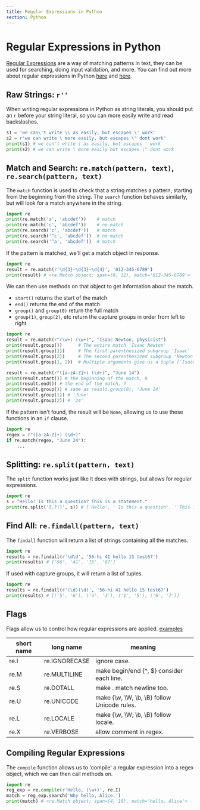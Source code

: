 ```yaml
---
title: Regular Expressions in Python
section: Python
---
```


# Regular Expressions in Python

[Regular Expressions](../../0%20General/05%20Regular%20Expressions.md) are a way of matching patterns in text, they can be used for searching, doing input validation, and more. You can find out more about regular expressions in Python [here](https://docs.python.org/3.8/howto/regex.html#regex-howto) and [here](https://docs.python.org/3.8/library/re.html#re-syntax).


## Raw Strings: `r''`

When writing regular expressions in Python as string literals, you should put an `r` before your string literal, so you can more easily write and read backslashes.

```python
s1 = 'we can\'t write \\ as easily, but escapes \' work'
s2 = r'we can write \ more easily, but escapes \" dont work'
print(s1) # we can't write \ as easily, but escapes ' work
print(s2) # we can write \ more easily but escapes \" dont work
```

## Match and Search: `re.match(pattern, text)`, `re.search(pattern, text)`

The `match` function is used to check that a string matches a pattern, starting from the beginning from the string. The `search` function behaves similarly, but will look for a match anywhere in the string.

```python
import re
print(re.match('a', 'abcdef'))    # match
print(re.match('c', 'abcdef'))    # no match
print(re.search('c', 'abcdef'))   # match
print(re.search('^c', 'abcdef'))  # no match
print(re.search('^a', 'abcdef'))  # match
```

If the pattern is matched, we'll get a match object in response.

```python
import re
result = re.match(r'\d{3}-\d{3}-\d{4}', '012-345-6789')
print(result) # <re.Match object; span=(0, 12), match='012-345-6789'>
```

We can then use methods on that object to get information about the match.

- `start()` returns the start of the match
- `end()` returns the end of the match
- `group()` and `group(0)` return the full match
- `group(1)`, `group(2)`, etc return the capture groups in order from left to right


```python
import re
result = re.match(r"(\w+) (\w+)", "Isaac Newton, physicist")
print(result.group())      # The entire match 'Isaac Newton'
print(result.group(1))     # The first parenthesized subgroup 'Isaac'
print(result.group(2))     # The second parenthesized subgroup 'Newton'
print(result.group(1, 2))  # Multiple arguments give us a tuple ('Isaac', 'Newton')

result = re.match(r"([a-zA-Z]+) (\d+)", "June 14")
print(result.start()) # the beginning of the match, 0
print(result.end()) # the end of the match, 7
print(result.group()) # same as result.group(0), 'June 14'
print(result.group(1)) # 'June'
print(result.group(2)) # '24'
```

If the pattern isn't found, the result will be `None`, allowing us to use these functions in an `if` clause.

```python
import re
regex = r"([a-zA-Z]+) (\d+)"
if re.match(regex, "June 24"):
    ...
```

## Splitting: `re.split(pattern, text)`

The `split` function works just like it does with strings, but allows for regular expressions.

```python
import re
s = "Hello! Is this a question? This is a statement."
print(re.split('[.?!]', s)) # ['Hello', ' Is this a question', ' This is a statement', '']
```

## Find All: `re.findall(pattern, text)`

The `findall` function will return a list of strings containing all the matches.

```python
import re
results = re.findall(r'\d\d', '56-hi 41 hello 15 test67')
print(results) # ['56', '41', '15', '67']
```

If used with capture groups, it will return a list of tuples.

```python
import re
results = re.findall(r'(\d)(\d)', '56-hi 41 hello 15 test67')
print(results) # [('5', '6'), ('4', '1'), ('1', '5'), ('6', '7')]
```

## Flags

Flags allow us to control how regular expressions are applied. [examples](http://xahlee.info/python/python_regex_flags.html)

| short name | long name | meaning |
| --- | --- | --- |
| re.I | re.IGNORECASE | ignore case. |
| re.M | re.MULTILINE | make begin/end {^, $} consider each line. |
| re.S | re.DOTALL | make . match newline too. |
| re.U | re.UNICODE | make {\w, \W, \b, \B} follow Unicode rules. |
| re.L | re.LOCALE | make {\w, \W, \b, \B} follow locale. |
| re.X | re.VERBOSE | allow comment in regex. |


## Compiling Regular Expressions

The `compile` function allows us to 'compile' a regular expression into a regex object, which we can then call methods on.

```python
import re
reg_exp = re.compile(r'Hello, (\w+)', re.I)
match = reg_exp.search('Why hello, Alice.')
print(match) # <re.Match object; span=(4, 16), match='hello, Alice'>
```





